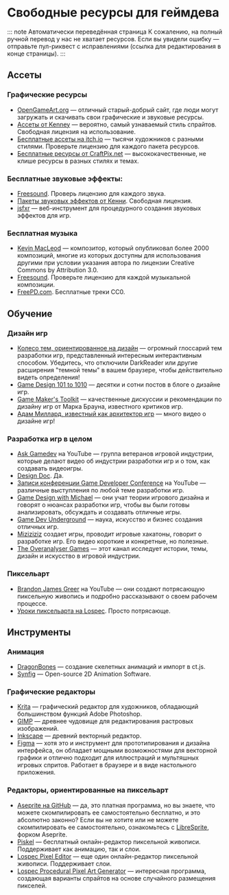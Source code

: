 # Свободные ресурсы для геймдева

::: note Автоматически переведённая страница
К сожалению, на полный ручной перевод у нас не хватает ресурсов.
Если вы увидели ошибку — отправьте пул-риквест с исправлениями (ссылка для редактирования в конце страницы).
:::

## Ассеты

### Графические ресурсы

* [OpenGameArt.org](https://opengameart.org/) — отличный старый-добрый сайт, где люди могут загружать и скачивать свои графические и звуковые ресурсы.
* [Ассеты от Kenney](https://kenney.nl/assets) — вероятно, самый узнаваемый стиль спрайтов. Свободная лицензия на использование.
* [Бесплатные ассеты на itch.io](https://itch.io/game-assets/free) — тысячи художников с разными стилями. Проверьте лицензию для каждого пакета ресурсов.
* [Бесплатные ресурсы от CraftPix.net](https://craftpix.net/freebies/) — высококачественные, не клише ресурсы в разных стилях и темах.

### Бесплатные звуковые эффекты:

* [Freesound](https://freesound.org/). Проверь лицензию для каждого звука.
* [Пакеты звуковых эффектов от Кенни](https://kenney.nl/assets?q=audio). Свободная лицензия.
* [jsfxr](https://sfxr.me/) — веб-инструмент для процедурного создания звуковых эффектов для игр.

### Бесплатная музыка

* [Kevin MacLeod](https://www.youtube.com/channel/UCSZXFhRIx6b0dFX3xS8L1yQ) — композитор, который опубликовал более 2000 композиций, многие из которых доступны для использования другими при условии указания автора по лицензии Creative Commons by Attribution 3.0.
* [Freesound](https://freesound.org/). Проверьте лицензию для каждой музыкальной композиции.
* [FreePD.com](https://freepd.com/). Бесплатные треки CC0.

## Обучение

### Дизайн игр

* [Колесо тем, ориентированное на дизайн](https://www.designoriented.net/wheel) — огромный глоссарий тем разработки игр, представленный интересным интерактивным способом. Убедитесь, что отключили DarkReader или другие расширения "темной темы" в вашем браузере, чтобы действительно видеть определения!
* [Game Design 101 to 1010](http://critical-gaming.com/gamedesign101/) — десятки и сотни постов в блоге о дизайне игр.
* [Game Maker's Toolkit](https://www.youtube.com/channel/UCqJ-Xo29CKyLTjn6z2XwYAw) — качественные дискуссии и рекомендации по дизайну игр от Марка Брауна, известного критиков игр.
* [Адам Миллард, известный как архитектор игр](https://www.youtube.com/channel/UCY3A_5R_m3PXCn5XDhvBBsg) — много видео о дизайне игр!

### Разработка игр в целом

* [Ask Gamedev](https://www.youtube.com/c/AskGamedev/videos) на YouTube — группа ветеранов игровой индустрии, которые делают видео об индустрии разработки игр и о том, как создавать видеоигры.
* [Design Doc](https://www.youtube.com/user/Warbot40/featured). Да.
* [Записи конференции Game Developer Conference](https://www.youtube.com/channel/UC0JB7TSe49lg56u6qH8y_MQ) на YouTube — различные выступления по любой теме разработки игр.
* [Game Design with Michael](https://www.youtube.com/@gamedesignwithmichael) — они учат теории игрового дизайна и говорят о нюансах разработки игр, чтобы вы были готовы анализировать, обсуждать и создавать отличные игры.
* [Game Dev Underground](https://www.youtube.com/channel/UC_hwKJdF3KRAy4QIaiCSMgQ) — наука, искусство и бизнес создания отличных игр.
* [Miziziziz](https://www.youtube.com/user/Miziziziz) создает игры, проводит игровые хакатоны, говорит о разработке игр. Его видео короткие и конкретные, но полезные.
* [The Overanalyser Games](https://www.youtube.com/channel/UCZMF14eNxvuReRTceX_mbqQ/featured) — этот канал исследует истории, темы, дизайн и искусство в игровой индустрии.

### Пиксельарт

* [Brandon James Greer](https://www.youtube.com/channel/UCC26K7LTSrJK0BPAUyyvtQg) на YouTube — они создают потрясающую пиксельную живопись и подробно рассказывают о своем рабочем процессе.
* [Уроки пиксельарта на Lospec](https://lospec.com/pixel-art-tutorials). Просто потрясающе.

## Инструменты

### Анимация

* [DragonBones](http://dragonbones.com/) — создание скелетных анимаций и импорт в ct.js.
* [Synfig](https://www.synfig.org/) — Open-source 2D Animation Software.

### Графические редакторы

* [Krita](https://krita.org/) — графический редактор для художников, обладающий большинством функций Adobe Photoshop.
* [GIMP](https://www.gimp.org/) — древнее чудовище для редактирования растровых изображений.
* [Inkscape](https://inkscape.org/) — древний векторный редактор.
* [Figma](https://figma.com/) — хотя это и инструмент для прототипирования и дизайна интерфейса, он обладает мощными возможностями для векторной графики и отлично подходит для иллюстраций и мультяшных игровых спритов. Работает в браузере и в виде настольного приложения.

### Редакторы, ориентированные на пиксельарт

* [Aseprite на GitHub](https://github.com/aseprite/aseprite/) — да, это платная программа, но вы знаете, что можете скомпилировать ее самостоятельно бесплатно, и это абсолютно законно? Если вы не хотите или не можете скомпилировать ее самостоятельно, ознакомьтесь с [LibreSprite](https://github.com/LibreSprite/LibreSprite/), форком Aseprite.
* [Piskel](https://www.piskelapp.com/) — бесплатный онлайн-редактор пиксельной живописи. Поддерживает как анимацию, так и слои.
* [Lospec Pixel Editor](https://lospec.com/pixel-editor/) — еще один онлайн-редактор пиксельной живописи. Поддерживает слои.
* [Lospec Procedural Pixel Art Generator](https://lospec.com/procedural-pixel-art-generator/) — интересная программа, создающая варианты спрайтов на основе случайного размещения пикселей.

